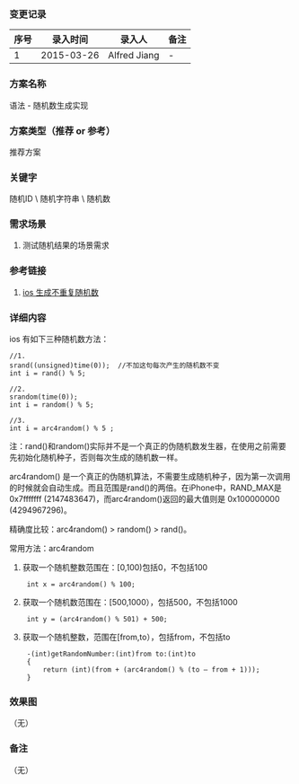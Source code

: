 ### 变更记录
| 序号 | 录入时间 | 录入人 | 备注 |
| -- | -- | -- | -- |
| 1 | 2015-03-26 | Alfred Jiang | - |

### 方案名称
语法 - 随机数生成实现

### 方案类型（推荐 or 参考）
推荐方案

### 关键字
随机ID \ 随机字符串 \ 随机数

### 需求场景
1. 测试随机结果的场景需求

### 参考链接
1. [ios 生成不重复随机数](http://blog.csdn.net/jiajiayouba/article/details/43450621)

### 详细内容
ios 有如下三种随机数方法：

    //1.
    srand((unsigned)time(0));  //不加这句每次产生的随机数不变
    int i = rand() % 5;

    //2.
    srandom(time(0));
    int i = random() % 5;

    //3.
    int i = arc4random() % 5 ;



注：rand()和random()实际并不是一个真正的伪随机数发生器，在使用之前需要先初始化随机种子，否则每次生成的随机数一样。

arc4random() 是一个真正的伪随机算法，不需要生成随机种子，因为第一次调用的时候就会自动生成。而且范围是rand()的两倍。在iPhone中，RAND_MAX是0x7fffffff (2147483647)，而arc4random()返回的最大值则是 0x100000000 (4294967296)。

精确度比较：arc4random()  >  random()  >  rand()。

常用方法：arc4random

1. 获取一个随机整数范围在：[0,100)包括0，不包括100

        int x = arc4random() % 100;

2. 获取一个随机数范围在：[500,1000），包括500，不包括1000

        int y = (arc4random() % 501) + 500;

3. 获取一个随机整数，范围在[from,to），包括from，不包括to

        -(int)getRandomNumber:(int)from to:(int)to
        {
            return (int)(from + (arc4random() % (to – from + 1)));
        }

### 效果图
（无）

### 备注
（无）
